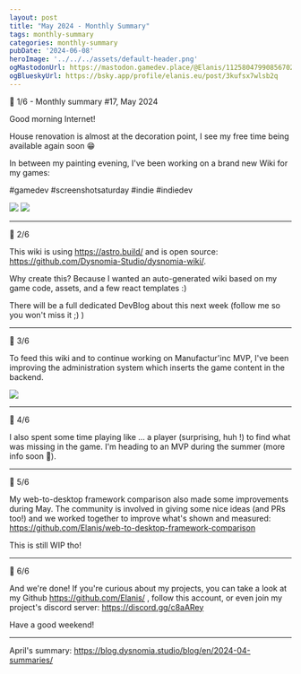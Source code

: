 ```yaml
---
layout: post
title: "May 2024 - Monthly Summary"
tags: monthly-summary
categories: monthly-summary
pubDate: '2024-06-08'
heroImage: '../../../assets/default-header.png'
ogMastodonUrl: https://mastodon.gamedev.place/@Elanis/112580479908567023
ogBlueskyUrl: https://bsky.app/profile/elanis.eu/post/3kufsx7wlsb2q
---
```


🧵 1/6 - Monthly summary #17, May 2024

Good morning Internet!

House renovation is almost at the decoration point, I see my free time being available again soon 😁

In between my painting evening, I've been working on a brand new Wiki for my games:

#gamedev #screenshotsaturday #indie #indiedev

![](/assets/img/202405-summaries/001/1.png)
![](/assets/img/202405-summaries/001/2.png)

<hr />

🧵 2/6

This wiki is using https://astro.build/ and is open source: https://github.com/Dysnomia-Studio/dysnomia-wiki/.

Why create this?
Because I wanted an auto-generated wiki based on my game code, assets, and a few react templates :)

There will be a full dedicated DevBlog about this next week (follow me so you won't miss it ;) )

<hr />

🧵 3/6

To feed this wiki and to continue working on Manufactur'inc MVP, I've been improving the administration system which inserts the game content in the backend.

![](/assets/img/202405-summaries/003/1.png)

<hr />

🧵 4/6

I also spent some time playing like ... a player (surprising, huh !) to find what was missing in the game. I'm heading to an MVP during the summer (more info soon 👀).

<hr />

🧵 5/6

My web-to-desktop framework comparison also made some improvements during May. The community is involved in giving some nice ideas (and PRs too!) and we worked together to improve what's shown and measured: https://github.com/Elanis/web-to-desktop-framework-comparison

This is still WIP tho!

<hr />

🧵 6/6

And we're done! If you're curious about my projects, you can take a look at my Github https://github.com/Elanis/ , follow this account, or even join my project's discord server: https://discord.gg/c8aARey

Have a good weekend! 

<hr />

April's summary: https://blog.dysnomia.studio/blog/en/2024-04-summaries/